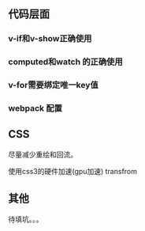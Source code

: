 ## 代码层面

### v-if和v-show正确使用

### computed和watch 的正确使用

### v-for需要绑定唯一key值











### webpack 配置





## CSS

尽量减少重绘和回流。

使用css3的硬件加速(gpu加速)    transfrom



## 其他



待填坑。。。